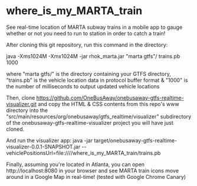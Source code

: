 where_is_my_MARTA_train
=======================

See real-time location of MARTA subway trains in a mobile app to gauge whether or not you need to run to station in order to catch a train!

After cloning this git repository, run this command in the directory:

java -Xms1024M -Xmx1024M -jar rhok_marta.jar "marta gtfs"/ trains.pb 1000

where "marta gtfs/" is the directory containing your GTFS directory, "trains.pb" is the vehicle location data in protocol buffer format & "1000" is the number of milliseconds to output updated vehicle locations

Then, clone https://github.com/OneBusAway/onebusaway-gtfs-realtime-visualizer.git and copy the HTML & CSS contents from this repo's www directory into the "src/main/resources/org/onebusaway/gtfs_realtime/visualizer" subdirectory of the onebusaway-gtfs-realtime-visualizer project you will have just cloned.

And run the visualizer app: java -jar target/onebusaway-gtfs-realtime-visualizer-0.0.1-SNAPSHOT.jar   --vehiclePositionsUrl=file:///<your file directory path>/where_is_my_MARTA_train/trains.pb

Finally, assuming you're located in Atlanta, you can open http://localhost:8080 in your browser and see MARTA train icons move around in a Google Map in real-time! (tested with Google Chrome Canary)